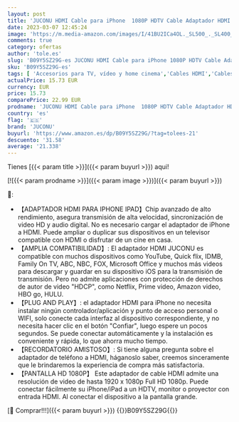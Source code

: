 ```yaml
---
layout: post
title: 'JUCONU HDMI Cable para iPhone  1080P HDTV Cable Adaptador HDMI  Convertidor de Pantalla de Sincronización para iPhone/i-Pad a HDTV/proyector/monitor 2m  Negro '
date: 2023-03-07 12:45:24
image: 'https://m.media-amazon.com/images/I/41BU2ICa4OL._SL500_._SL400_.jpg'
comments: true
category: ofertas
author: 'tole.es'
slug: 'B09Y5SZ29G-es JUCONU HDMI Cable para iPhone 1080P HDTV Cable Adaptador...'
sku: 'B09Y5SZ29G-es'
tags: [ 'Accesorios para TV, vídeo y home cinema','Cables HDMI','Cables para TV, vídeo y home cinema','Electrónica','TV, vídeo y home cinema','iphone','juconu','🇪🇸', ]
actualPrice: 15.73 EUR
currency: EUR
price: 15.73
comparePrice: 22.99 EUR
prodname: 'JUCONU HDMI Cable para iPhone  1080P HDTV Cable Adaptador HDMI  Convertidor de Pantalla de Sincronización para iPhone/i-Pad a HDTV/proyector/monitor 2m  Negro '
country: 'es'
flag: '🇪🇸'
brand: 'JUCONU'
buyurl: 'https://www.amazon.es/dp/B09Y5SZ29G/?tag=tolees-21'
descuento: '31.58'
average: '21.338'
---
```


Tienes [{{< param title >}}]({{< param buyurl >}}) aqui!

[![{{< param prodname >}}]({{< param image >}})]({{< param buyurl >}})

🔎:

- 【ADAPTADOR HDMI PARA IPHONE IPAD】Chip avanzado de alto rendimiento, asegura transmisión de alta velocidad, sincronización de video HD y audio digital. No es necesario cargar el adaptador de iPhone a HDMI. Puede ampliar o duplicar sus dispositivos en un televisor compatible con HDMI o disfrutar de un cine en casa.
- 【AMPLIA COMPATIBILIDAD】: El adaptador HDMI JUCONU es compatible con muchos dispositivos como YouTube, Quick flix, IDMB, Family On TV, ABC, NBC, FOX, Microsoft Office y muchos más videos para descargar y guardar en su dispositivo iOS para la transmisión de transmisión. Pero no admite aplicaciones con protección de derechos de autor de video "HDCP", como Netflix, Prime video, Amazon video, HBO go, HULU.
- 【PLUG AND PLAY】: el adaptador HDMI para iPhone no necesita instalar ningún controlador/aplicación y punto de acceso personal o WIFI, solo conecte cada interfaz al dispositivo correspondiente, y no necesita hacer clic en el botón "Confiar", luego espere un pocos segundos. Se puede conectar automáticamente y la instalación es conveniente y rápida, lo que ahorra mucho tiempo.
- 【RECORDATORIO AMISTOSO】: Si tiene alguna pregunta sobre el adaptador de teléfono a HDMI, háganoslo saber, creemos sinceramente que le brindaremos la experiencia de compra más satisfactoria.
- 【PANTALLA HD 1080P】 Este adaptador de cable HDMI admite una resolución de video de hasta 1920 x 1080p Full HD 1080p. Puede conectar fácilmente su iPhone/iPad a un HDTV, monitor o proyector con entrada HDMI. Al conectar el dispositivo a la pantalla grande.

[🛒 Comprar!!!]({{< param buyurl >}})
{{<world>}}B09Y5SZ29G{{</world>}}
